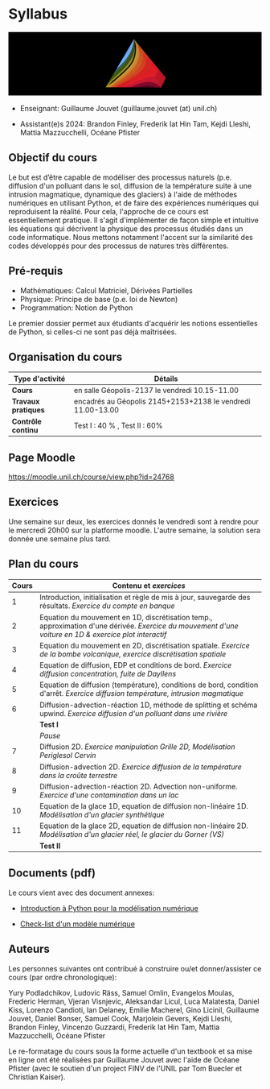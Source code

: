 
# Syllabus

![width:200px](illu_mod_num_s.png)

- Enseignant: Guillaume Jouvet (guillaume.jouvet (at) unil.ch)

- Assistant(e)s 2024:  Brandon Finley, Frederik Iat Hin Tam, Kejdi Lleshi, Mattia Mazzucchelli, Océane Pfister

## Objectif du cours

Le but est d’être capable de modéliser des processus naturels (p.e. diffusion d'un polluant dans le sol, diffusion de la température suite à une intrusion magmatique, dynamique des glaciers) à l'aide de méthodes numériques en utilisant Python, et de faire des expériences numériques qui reproduisent la réalité. Pour cela, l'approche de ce cours est essentiellement pratique. Il s'agit d'implémenter de façon simple et intuitive les équations qui décrivent la physique des processus étudiés dans un code informatique. Nous mettons notamment l'accent sur la similarité des codes développés pour des processus de natures très différentes.

## Pré-requis

 - Mathématiques: Calcul Matriciel, Dérivées Partielles
 - Physique: Principe de base (p.e. loi de Newton)
 - Programmation: Notion de Python

Le premier dossier permet aux étudiants d'acquérir les notions essentielles de Python, si celles-ci ne sont pas déjà maîtrisées.

## Organisation du cours
 
| **Type d'activité**       | **Détails**                                                   |
|---------------------------|---------------------------------------------------------------|
| **Cours**                 | en salle Géopolis-2137 le vendredi 10.15-11.00                |
| **Travaux pratiques**     | encadrés au Géopolis 2145+2153+2138 le vendredi 11.00-13.00   |
| **Contrôle continu**      | Test I : 40 % , Test II : 60%                                 | 

## Page Moodle 

https://moodle.unil.ch/course/view.php?id=24768


## Exercices

Une semaine sur deux, les exercices donnés le vendredi sont à rendre pour le mercredi 20h00 sur la platforme moodle. L'autre semaine, la solution sera donnée une semaine plus tard.

## Plan du cours

| **Cours**  | **Contenu**  et _exercices_ |
|------------------|---------------------------------------------------------------------------------|
| 1          | Introduction, initialisation et règle de mis à jour, sauvegarde des résultats. _Exercice du compte en banque_  |
| 2          | Equation du mouvement en 1D, discrétisation temp., approximation d'une dérivée. _Exercice du mouvement d'une voiture en 1D & exercice plot interactif_  |
| 3          | Equation du mouvement en 2D, discrétisation spatiale. _Exercice de la bombe volcanique, exercice discrétisation spatiale_  |
| 4          | Equation de diffusion, EDP et conditions de bord. _Exercice diffusion concentration, fuite de Dayllens_   |
| 5          | Equation de diffusion (température), conditions de bord, condition d'arrêt. _Exercice diffusion température, intrusion magmatique_  |
| 6          | Diffusion-advection-réaction 1D, méthode de splitting et schéma upwind. _Exercice diffusion d'un polluant dans une rivière_ |
|                  | **Test I**   |
|                  | _Pause_   
| 7          | Diffusion 2D. _Exercice manipulation Grille 2D, Modélisation Periglesol Cervin_  |
| 8          | Diffusion-advection 2D. _Exercice diffusion de la température dans la croûte terrestre_  |
| 9          | Diffusion-advection-réaction 2D. Advection non-uniforme. _Exercice d'une contamination dans un lac_ |
| 10         | Equation de la glace 1D, equation de diffusion non-linéaire 1D. _Modélisation d'un glacier synthétique_                                           |
| 11         | Equation de la glace 2D, equation de diffusion non-linéaire 2D. _Modélisation d'un glacier réel, le glacier du Gorner (VS)_ |
|                  | **Test II**                                                                     |

 
## Documents (pdf)

Le cours vient avec des document annexes:

- [Introduction à Python pour la modélisation numérique](documents/Python_pour_la_modelisation_numerique.pdf)

- [Check-list d'un modèle numérique](documents/Check-list-mod-num.pdf)


## Auteurs

Les personnes suivantes ont contribué à construire ou/et donner/assister ce cours (par ordre chronologique):

Yury Podladchikov, Ludovic Räss, Samuel Omlin, Evangelos Moulas, Frederic Herman, Vjeran Visnjevic, Aleksandar Licul, Luca Malatesta, Daniel Kiss, Lorenzo Candioti, Ian Delaney, Emilie Macherel, Gino Licinil, Guillaume Jouvet, Daniel Bonser, Samuel Cook, Marjolein Gevers, Kejdi Lleshi, Brandon Finley, Vincenzo Guzzardi, Frederik Iat Hin Tam, Mattia Mazzucchelli, Océane Pfister
 
Le re-formatage du cours sous la forme actuelle d'un textbook et sa mise en ligne ont été réalisées par Guillaume Jouvet avec l'aide de Océane Pfister (avec le soutien d'un project FINV de l'UNIL par Tom Buecler et Christian Kaiser).